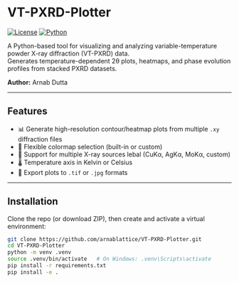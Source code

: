 # VT-PXRD-Plotter

[![License](https://img.shields.io/badge/license-MIT-blue.svg)](LICENSE)
[![Python](https://img.shields.io/badge/python-3.8%2B-blue.svg)](https://www.python.org/downloads/)

A Python-based tool for visualizing and analyzing variable-temperature powder X-ray diffraction (VT-PXRD) data.  
Generates temperature-dependent 2θ plots, heatmaps, and phase evolution profiles from stacked PXRD datasets.

**Author:** Arnab Dutta

---

## Features
- 📊 Generate high-resolution contour/heatmap plots from multiple `.xy` diffraction files  
- 🎨 Flexible colormap selection (built-in or custom)  
- 🔬 Support for multiple X-ray sources lebal (CuKα, AgKα, MoKα, custom)  
- 🌡 Temperature axis in Kelvin or Celsius  
- 💾 Export plots to `.tif` or `.jpg` formats  

---

## Installation

Clone the repo (or download ZIP), then create and activate a virtual environment:

```bash
git clone https://github.com/arnablattice/VT-PXRD-Plotter.git
cd VT-PXRD-Plotter
python -m venv .venv
source .venv/bin/activate   # On Windows: .venv\Scripts\activate
pip install -r requirements.txt
pip install -e .
